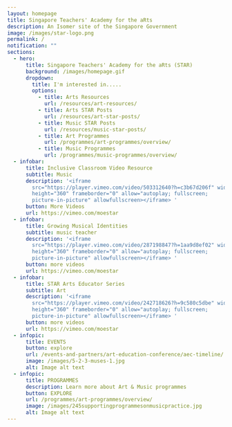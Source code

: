 ```yaml
---
layout: homepage
title: Singapore Teachers' Academy for the aRts
description: An Isomer site of the Singapore Government
image: /images/star-logo.png
permalink: /
notification: ""
sections:
  - hero:
      title: Singapore Teachers' Academy for the aRts (STAR)
      background: /images/homepage.gif
      dropdown:
        title: I'm interested in.....
        options:
          - title: Arts Resources
            url: /resources/art-resources/
          - title: Arts STAR Posts
            url: /resources/art-star-posts/
          - title: Music STAR Posts
            url: /resources/music-star-posts/
          - title: Art Programmes
            url: /programmes/art-programmes/overview/
          - title: Music Programmes
            url: /programmes/music-programmes/overview/
  - infobar:
      title: Inclusive Classroom Video Resource
      subtitle: Music
      description: '<iframe
        src="https://player.vimeo.com/video/503312640?h=c3b67d206f" width="640"
        height="360" frameborder="0" allow="autoplay; fullscreen;
        picture-in-picture" allowfullscreen></iframe> '
      button: More Videos
      url: https://vimeo.com/moestar
  - infobar:
      title: Growing Musical Identities
      subtitle: music teacher
      description: '<iframe
        src="https://player.vimeo.com/video/287198847?h=1aa9d8ef02" width="640"
        height="360" frameborder="0" allow="autoplay; fullscreen;
        picture-in-picture" allowfullscreen></iframe> '
      button: more videos
      url: https://vimeo.com/moestar
  - infobar:
      title: STAR Arts Educator Series
      subtitle: Art
      description: '<iframe
        src="https://player.vimeo.com/video/242718626?h=9c580c5dbe" width="640"
        height="360" frameborder="0" allow="autoplay; fullscreen;
        picture-in-picture" allowfullscreen></iframe> '
      button: more videos
      url: https://vimeo.com/moestar
  - infopic:
      title: EVENTS
      button: explore
      url: /events-and-partners/art-education-conference/aec-timeline/
      image: /images/5-2-3-muses-1.jpg
      alt: Image alt text
  - infopic:
      title: PROGRAMMES
      description: Learn more about Art & Music programmes
      button: EXPLORE
      url: /programmes/art-programmes/overview/
      image: /images/245supportingprogrammesonmusicpractice.jpg
      alt: Image alt text
---
```

